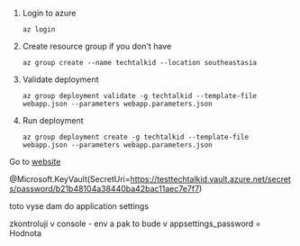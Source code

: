 1. Login to azure
    ```
    az login
    ```

2. Create resource group if you don't have
    ```
    az group create --name techtalkid --location southeastasia
    ```
3. Validate deployment
    ```
    az group deployment validate -g techtalkid --template-file webapp.json --parameters webapp.parameters.json
    ```
4. Run deployment
    ```
    az group deployment create -g techtalkid --template-file webapp.json --parameters webapp.parameters.json
    ```

Go to [website](https://techtalkidweb-webapp.azurewebsites.net/
)

@Microsoft.KeyVault(SecretUri=https://testtechtalkid.vault.azure.net/secrets/password/b21b48104a38440ba42bac11aec7e7f7)

toto vyse dam do application settings

zkontroluji v console - env
a pak to bude v appsettings_password = Hodnota

